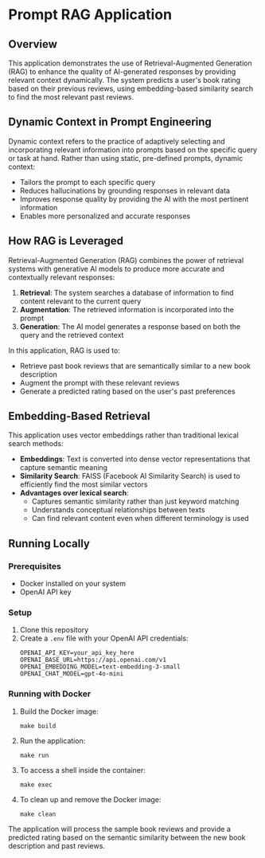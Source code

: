 # Prompt RAG Application

## Overview
This application demonstrates the use of Retrieval-Augmented Generation (RAG) to enhance the quality of AI-generated responses by providing relevant context dynamically. The system predicts a user's book rating based on their previous reviews, using embedding-based similarity search to find the most relevant past reviews.

## Dynamic Context in Prompt Engineering

Dynamic context refers to the practice of adaptively selecting and incorporating relevant information into prompts based on the specific query or task at hand. Rather than using static, pre-defined prompts, dynamic context:

- Tailors the prompt to each specific query
- Reduces hallucinations by grounding responses in relevant data
- Improves response quality by providing the AI with the most pertinent information
- Enables more personalized and accurate responses

## How RAG is Leveraged

Retrieval-Augmented Generation (RAG) combines the power of retrieval systems with generative AI models to produce more accurate and contextually relevant responses:

1. **Retrieval**: The system searches a database of information to find content relevant to the current query
2. **Augmentation**: The retrieved information is incorporated into the prompt
3. **Generation**: The AI model generates a response based on both the query and the retrieved context

In this application, RAG is used to:
- Retrieve past book reviews that are semantically similar to a new book description
- Augment the prompt with these relevant reviews
- Generate a predicted rating based on the user's past preferences

## Embedding-Based Retrieval

This application uses vector embeddings rather than traditional lexical search methods:

- **Embeddings**: Text is converted into dense vector representations that capture semantic meaning
- **Similarity Search**: FAISS (Facebook AI Similarity Search) is used to efficiently find the most similar vectors
- **Advantages over lexical search**: 
  - Captures semantic similarity rather than just keyword matching
  - Understands conceptual relationships between texts
  - Can find relevant content even when different terminology is used

## Running Locally

### Prerequisites
- Docker installed on your system
- OpenAI API key

### Setup
1. Clone this repository
2. Create a `.env` file with your OpenAI API credentials:
   ```
   OPENAI_API_KEY=your_api_key_here
   OPENAI_BASE_URL=https://api.openai.com/v1
   OPENAI_EMBEDDING_MODEL=text-embedding-3-small
   OPENAI_CHAT_MODEL=gpt-4o-mini
   ```

### Running with Docker
1. Build the Docker image:
   ```
   make build
   ```

2. Run the application:
   ```
   make run
   ```

3. To access a shell inside the container:
   ```
   make exec
   ```

4. To clean up and remove the Docker image:
   ```
   make clean
   ```

The application will process the sample book reviews and provide a predicted rating based on the semantic similarity between the new book description and past reviews.

